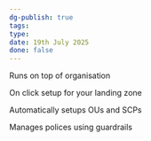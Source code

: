 ```yaml
---
dg-publish: true
tags: 
type: 
date: 19th July 2025
done: false
---
```


Runs on top of organisation

On click setup for your landing zone

Automatically setups OUs and SCPs

Manages polices using guardrails